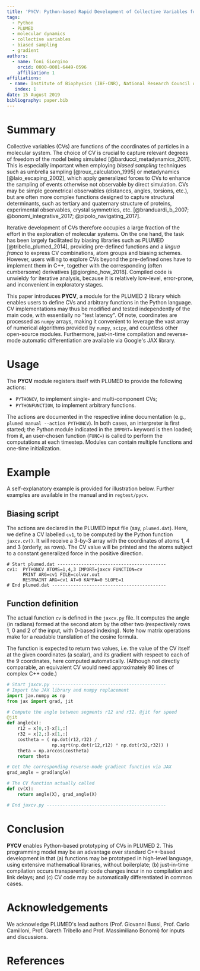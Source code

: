 ```yaml
---
title: 'PYCV: Python-based Rapid Development of Collective Variables for PLUMED 2'
tags:
  - Python
  - PLUMED
  - molecular dynamics
  - collective variables
  - biased sampling
  - gradient
authors:
  - name: Toni Giorgino
    orcid: 0000-0001-6449-0596
    affiliation: 1
affiliations:
 - name: Institute of Biophysics (IBF-CNR), National Research Council of Italy
   index: 1
date: 15 August 2019
bibliography: paper.bib
---
```


# Summary

Collective variables (CVs) are functions of the coordinates of
particles in a molecular system. The choice of CV is
crucial to capture relevant degrees of freedom of the model being
simulated [@barducci_metadynamics_2011]. This is especially important
when employing *biased sampling* techniques such as umbrella sampling
[@roux_calculation_1995] or metadynamics [@laio_escaping_2002], which
apply generalized forces to CVs to enhance the sampling of events
otherwise not observable by direct simulation.   CVs may be
simple geometrical observables (distances, angles, torsions, etc.),
but are often more complex functions designed to capture structural
determinants, such as tertiary and quaternary structure of proteins,
experimental observables, crystal symmetries, etc. [@branduardi_b_2007;
@bonomi_integrative_2017; @pipolo_navigating_2017].

Iterative development of CVs therefore occupies a large fraction of
the effort in the exploration of molecular systems. On the one hand,
the task has been largely facilitated by biasing libraries such as
PLUMED [@tribello_plumed_2014], providing pre-defined functions and a
*lingua franca* to express CV combinations, atom groups and biasing
schemes. However, users willing to explore CVs beyond the
pre-defined ones have to implement them in C++, together with the
corresponding (often cumbersome) derivatives 
[@giorgino_how_2018]. Compiled code is unwieldy for iterative
analysis, because it is relatively low-level, error-prone, and
 inconvenient in exploratory stages.

This paper introduces **PYCV**, a module for the PLUMED 2 library
which enables users to define CVs and arbitrary functions in the
Python language.  CV implementations may thus be modified and tested
independently of the main code, with essentially no "test latency".
Of note, coordinates are processed as `numpy` arrays, making it
convenient to leverage the vast array of numerical algorithms provided
by `numpy`, `scipy`, and countless other open-source modules. Furthermore,
just-in-time compilation and reverse-mode automatic differentiation
are available via Google's JAX library.


# Usage

The **PYCV** module registers itself with PLUMED to provide the
following actions:

 * `PYTHONCV`, to implement single- and multi-component CVs;
 * `PYTHONFUNCTION`, to implement arbitrary functions.

The actions are documented in the respective inline documentation
(e.g., `plumed manual --action PYTHONCV`).  In both
cases, an interpreter is first started; the Python module indicated in
the `IMPORT=` keyword is then loaded; from it, an user-chosen
function (`FUNC=`) is called to perform the computations at each
timestep. Modules can contain multiple functions and 
one-time initialization.



# Example

A self-explanatory example is provided for illustration
below. Further examples are available in the manual and in
`regtest/pycv`.


## Biasing script

The actions are declared in the PLUMED input file (say,
`plumed.dat`). Here, we define a CV labelled `cv1`, to be computed by
the Python function `jaxcv.cv()`. It will receive a 3-by-3
array with the coordinates of atoms 1, 4 and 3 (orderly, as rows).
The CV value will be printed and the atoms subject to a constant generalized
force in the positive direction.

```
# Start plumed.dat -----------------------------------------
cv1:  PYTHONCV ATOMS=1,4,3 IMPORT=jaxcv FUNCTION=cv
      PRINT ARG=cv1 FILE=colvar.out
      RESTRAINT ARG=cv1 AT=0 KAPPA=0 SLOPE=1
# End plumed.dat -------------------------------------------
```


## Function definition

The actual function `cv` is defined in the `jaxcv.py` file. It computes the
angle (in radians) formed at the second atom by the other two
(respectively rows 1, 0 and 2 of the input, with 0-based
indexing). Note how matrix operations make for a readable translation
of the cosine formula.

The function is expected to return two values, i.e. the value of the
CV itself at the given coordinates (a scalar), and its gradient with
respect to each of the 9 coordinates, here computed
automatically. (Although not directly comparable, an equivalent CV
would need approximately 80 lines of complex C++ code.)


```py
# Start jaxcv.py -------------------------------------------
# Import the JAX library and numpy replacement
import jax.numpy as np
from jax import grad, jit

# Compute the angle between segments r12 and r32. @jit for speed
@jit	      	    	       
def angle(x):
    r12 = x[0,:]-x[1,:]
    r32 = x[2,:]-x[1,:]
    costheta = ( np.dot(r12,r32) /
    	         np.sqrt(np.dot(r12,r12) * np.dot(r32,r32)) )
    theta = np.arccos(costheta)
    return theta

# Get the corresponding reverse-mode gradient function via JAX 
grad_angle = grad(angle)

# The CV function actually called
def cv(X):
    return angle(X), grad_angle(X)

# End jaxcv.py ---------------------------------------------
```



# Conclusion

**PYCV** enables Python-based prototyping of CVs in PLUMED 2. This
programming model may be an advantage over standard C++-based development in that
(a) functions may be prototyped in high-level language, using extensive
mathematical libraries, without boilerplate; (b) just-in-time
compilation occurs transparently: code changes incur in no compilation
and link delays; and (c) CV code may be automatically differentiated in
common cases.




# Acknowledgements

We acknowledge PLUMED's lead authors (Prof. Giovanni Bussi,
Prof. Carlo Camilloni, Prof. Gareth Tribello and Prof. Massimiliano
Bonomi) for inputs and discussions.

# References